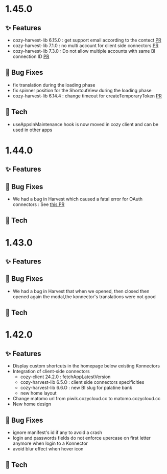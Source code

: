 # 1.45.0
## ✨ Features
- cozy-harvest-lib 6.15.0 : get support email according to the contect [PR](https://github.com/cozy/cozy-libs/pull/1392)
- cozy-harvest-lib 7.1.0 : no multi account for client side connectors [PR](https://github.com/cozy/cozy-libs/pull/1406)
- cozy-harvest-lib 7.3.0 : Do not allow multiple accounts with same BI connection ID [PR](https://github.com/cozy/cozy-libs/pull/1464)

## 🐛 Bug Fixes
- fix translation during the loading phase
- fix spinner position for the ShortcutView during the loading phase
- cozy-harvest-lib 6.14.4 : change timeout for createTemporaryToken [PR](https://github.com/cozy/cozy-libs/pull/1391)
## 🔧 Tech

* useAppsInMaintenance hook is now moved in cozy client and can be used in other apps

# 1.44.0

## ✨ Features

## 🐛 Bug Fixes

* We had a bug in Harvest which caused a fatal error for OAuth connectors : See [this PR](https://github.com/cozy/cozy-libs/pull/1390)

## 🔧 Tech

# 1.43.0

## ✨ Features

## 🐛 Bug Fixes
* We had a bug in Harvest that when we opened, then closed then opened again the modal,the konnector's translations were not good
## 🔧 Tech

# 1.42.0

## ✨ Features

* Display custom shortcuts in the homepage below existing Konnectors
* Integration of client-side connectors
  * cozy-client 24.2.0 : fetchAppLatestVersion
  * cozy-harvest-lib 6.5.O : client side connectors specificities
  * cozy-harvest-lib 6.6.O : new BI slug for palatine bank
  * new home layout
* Change matomo url from piwik.cozycloud.cc to matomo.cozycloud.cc
* New home design

## 🐛 Bug Fixes

* ignore manifest's id if any to avoid a crash
* login and passwords fields do not enforce upercase on first letter anymore when login to a Konnector
* avoid blur effect when hover icon

## 🔧 Tech

